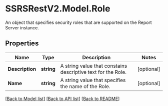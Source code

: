 # SSRSRestV2.Model.Role
An object that specifies security roles that are supported on the Report Server instance.

## Properties

Name | Type | Description | Notes
------------ | ------------- | ------------- | -------------
**Description** | **string** | A string value that constains descriptive text for the Role. | [optional] 
**Name** | **string** | A string value that specifies the name of the Role. | [optional] 

[[Back to Model list]](../../README.md#documentation-for-models) [[Back to API list]](../../README.md#documentation-for-api-endpoints) [[Back to README]](../../README.md)

